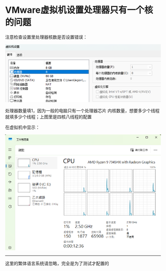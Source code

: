 # VMware虚拟机设置处理器只有一个核的问题

注意检查设置里处理器核数是否设置错误：

![alt text](cff9412c105a3839ce11ed01b81cffa.png)

处理器数量填1，因为一般的电脑只有一个处理器芯片
内核数量，想要多少个线程就填多少个线程；上图里是四核八线程的配置

在虚拟机中显示：

![alt text](f4b1e7c2732d99c7b01384c238a1041.png)

----

这里的繁体语言系统请忽略，完全是为了测试才配置的
